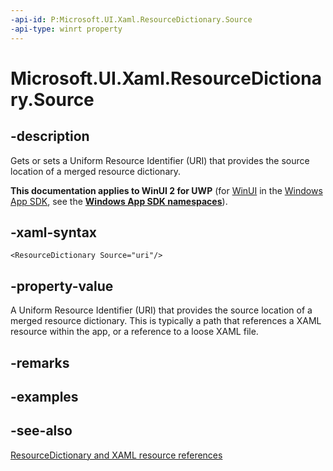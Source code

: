 ```yaml
---
-api-id: P:Microsoft.UI.Xaml.ResourceDictionary.Source
-api-type: winrt property
---
```


<!-- Property syntax
public Windows.Foundation.Uri Source { get;  set; }
-->

# Microsoft.UI.Xaml.ResourceDictionary.Source

## -description
Gets or sets a Uniform Resource Identifier (URI) that provides the source location of a merged resource dictionary.

**This documentation applies to WinUI 2 for UWP** (for [WinUI](/windows/apps/winui/winui3/) in the [Windows App SDK](/windows/apps/windows-app-sdk/), see the **[Windows App SDK namespaces](/windows/windows-app-sdk/api/winrt/)**).

## -xaml-syntax
```xaml
<ResourceDictionary Source="uri"/>
```


## -property-value
A Uniform Resource Identifier (URI) that provides the source location of a merged resource dictionary. This is typically a path that references a XAML resource within the app, or a reference to a loose XAML file.

## -remarks

## -examples

## -see-also
[ResourceDictionary and XAML resource references](/windows/uwp/controls-and-patterns/resourcedictionary-and-xaml-resource-references)

